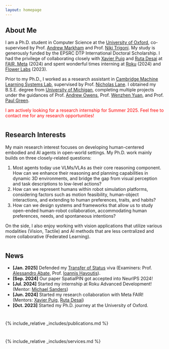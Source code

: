 ```yaml
---
layout: homepage
---
```


## About Me

I am a Ph.D. student in Computer Science at the [University of Oxford](https://www.ox.ac.uk), co-supervised by Prof. [Andrew Markham](https://www.cs.ox.ac.uk/people/andrew.markham/) and Prof. [Niki Trigoni](https://en.wikipedia.org/wiki/Niki_Trigoni). My study is generously funded by the EPSRC DTP International Doctoral Scholarship. I had the privilege of collaborating closely with [Xavier Puig](https://www.xavierpuigf.com/) and [Ruta Desai](https://rutadesai.github.io/) at [FAIR, Meta](https://ai.meta.com/research/#fundamental-and-applied) (2024) and spent wonderful times interning at [Roku](https://www.roku.com/en-gb/) (2024) and [Flower Labs](https://flower.ai/) (2023).
<!-- I am a Ph.D. student in Computer Science at the [University of Oxford](https://www.ox.ac.uk), co-supervised by Prof. [Andrew Markham](https://www.cs.ox.ac.uk/people/andrew.markham/) and Prof. [Niki Trigoni](https://en.wikipedia.org/wiki/Niki_Trigoni). My study is generously funded by the EPSRC DTP International Doctoral Scholarship. I had the privilege of collaborating closely with [Xavier Puig](https://www.xavierpuigf.com/) and [Ruta Desai](https://rutadesai.github.io/) at [Meta FAIR](https://ai.meta.com/research/#fundamental-and-applied) (2024) and spent wonderful times interning at [Flower Labs](https://flower.ai/) (2023). -->

Prior to my Ph.D., I worked as a research assistant in [Cambridge Machine Learning Systems Lab](https://mlsys.cst.cam.ac.uk/), supervised by Prof. [Nicholas Lane](https://niclane.org/). I obtained my B.S.E. degree from [University of Michigan](https://umich.edu/), completing multiple projects under the guidances of Prof. [Andrew Owens](https://andrewowens.com/), Prof. [Wenzhen Yuan](https://siebelschool.illinois.edu/about/people/all-faculty/yuanwz), and Prof. [Paul Green](https://www.umtri.umich.edu/people/green-paul-a/).

<p style="color:red;">I am actively looking for a research internship for Summer 2025. Feel free to contact me for any research opportunities!</p>


<p style="margin-top: 40px;"></p>

## Research Interests

My main research interest focuses on developing human-centered embodied and AI agents in open-world settings. My Ph.D. work mainly builds on three closely-related questions:
<!-- So far, my Ph.D. work falls in the intersection of 3D Understanding, Robot Learning, and Computer Vision. -->

1. Most agents today use VLMs/VLAs as their core reasoning component. How can we enhance their reasoning and planning capabilities in dynamic 3D environments, and bridge the gap from visual perception and task descriptions to low-level actions?
2. How can we represent humans within robot simulation platforms, considering factors such as motion feasibility, human-object interactions, and extending to human preferences, traits, and habits?
3. How can we design systems and frameworks that allow us to study open-ended human-robot collaboration, accommodating human preferences, needs, and spontaneous intentions?

On the side, I also enjoy working with vision applications that utilize various modalities (Vision, Tactile) and AI methods that are less centralized and more collaborative (Federated Learning).


<p style="margin-top: 40px;"></p>

## News
<!-- - **[Feb. 2024]** Our paper Continuous 3D Words got accepted into CVPR 2024! Check out our work [here](http://ttchengab.github.io/continuous_3d_words/)!
- **[Sep. 2023]** Our paper on Multi-Body SE(3) Equivariance is accepted to NeurIPS 2023!
- **[Aug. 2023]** Three papers are accepted to IEEE Transactions on Intelligent Transportation Systems, WACV 2024, and BMVC 2024.
- **[Jul. 2023]** Our paper 3DMiner got accepted into ICCV 2023!
- **[May. 2023]** Started my second internship at Adobe Research! (Mentors: [Matheus Gadelha](http://mgadelha.me), [Thibault Groueix](https://imagine.enpc.fr/~groueixt/), [Matthew Fisher](https://techmatt.github.io), and [Radomir Mech](https://research.adobe.com/person/radomir-mech/))
- **[Dec. 2022]** Defended my [Transfer of Status](https://www.ox.ac.uk/students/academic/guidance/graduate/research/status/DPhil) viva (Examiners: [Prof. Yarin Gal](https://www.cs.ox.ac.uk/people/yarin.gal/website/), [Prof. Ronald Clark](https://www.ron-clark.com)). -->
- **[Jan. 2025]** Defended my [Transfer of Status](https://www.ox.ac.uk/students/academic/guidance/graduate/research/status/DPhil) viva (Examiners: Prof. [Alessandro Abate](https://www.cs.ox.ac.uk/people/alessandro.abate/), Prof. [Ioannis Havoutis](https://ihavoutis.github.io/)).
- **[Sep. 2024]** Our paper SpatialPIN got accepted into NeurIPS 2024!
- **[Jul. 2024]** Started my internship at Roku Advanced Development! (Mentor: [Michael Sanders](http://linkedin.com/in/michael-sanders-8b52b1164))
- **[Jun. 2024]** Started my research collaboration with Meta FAIR! (Mentors: [Xavier Puig](https://www.xavierpuigf.com/), [Ruta Desai](https://rutadesai.github.io/))
- **[Oct. 2023]** Started my Ph.D. journey at the University of Oxford.


<p style="margin-top: 40px;"></p>
{% include_relative _includes/publications.md %}


<p style="margin-top: 40px;"></p>
{% include_relative _includes/services.md %}
